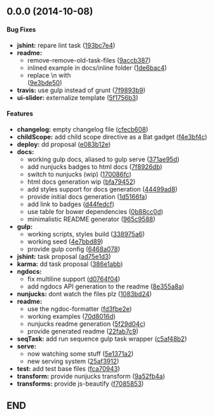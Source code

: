 ## 0.0.0 (2014-10-08)


#### Bug Fixes

* **jshint:** repare lint task ([193bc7e4](https://github.com/douglasduteil/angular-utility-belt/commit/193bc7e4807b53f57e5c25714da3254018a37e03))
* **readme:**
  * remove-remove-old-task-files ([9accb387](https://github.com/douglasduteil/angular-utility-belt/commit/9accb3872a2876d4215cfad7d706eb1fa1aec4e5))
  * inlined example in docs/inline folder ([1de6bac4](https://github.com/douglasduteil/angular-utility-belt/commit/1de6bac4421d09c40dc30671f40c645ee7394b92))
  * replace \n with <br> ([9e3bde50](https://github.com/douglasduteil/angular-utility-belt/commit/9e3bde50f0c508a09e05aadbad5b3b7db59e58af))
* **travis:** use gulp instead of grunt ([7f9893b9](https://github.com/douglasduteil/angular-utility-belt/commit/7f9893b9c4c7e66121ba4e22da53571fbaee4da1))
* **ui-slider:** externalize template ([5f1756b3](https://github.com/douglasduteil/angular-utility-belt/commit/5f1756b359769f31d6cd1760d03d4c7f2425d7f6))


#### Features

* **changelog:** empty changelog file ([cfecb608](https://github.com/douglasduteil/angular-utility-belt/commit/cfecb608b6d9bf70b47b66de257c7d25d163aea2))
* **childScope:** add child scope directive as a Bat gadget ([f4e3bf4c](https://github.com/douglasduteil/angular-utility-belt/commit/f4e3bf4c1b2519fb8d40a9f26e021a5219adaf06))
* **deploy:** dd proposal ([e083b12e](https://github.com/douglasduteil/angular-utility-belt/commit/e083b12e83e081271892bf72111afa144b879f72))
* **docs:**
  * working gulp docs, aliased to gulp serve ([371ae95d](https://github.com/douglasduteil/angular-utility-belt/commit/371ae95d623feedd8dda7b74a9e259b8079f09c8))
  * add nunjucks badges to html docs ([7f8926db](https://github.com/douglasduteil/angular-utility-belt/commit/7f8926db49b1506c52c5706f05d6995100313622))
  * switch to nunjucks (wip) ([170086fc](https://github.com/douglasduteil/angular-utility-belt/commit/170086fc9bca98ed82d82cec952a3a0926e3ee8f))
  * html docs generation wip ([bfa79452](https://github.com/douglasduteil/angular-utility-belt/commit/bfa79452356e07596580b0710ff6ddb9da760e29))
  * add styles support for docs generation ([44499ad8](https://github.com/douglasduteil/angular-utility-belt/commit/44499ad85fe3d7a2c5381d84632bec8fed91846e))
  * provide initial docs generation ([1d5166fa](https://github.com/douglasduteil/angular-utility-belt/commit/1d5166fac687d531dbb01f317349832b545cf8aa))
  * add link to badges ([d44fedcf](https://github.com/douglasduteil/angular-utility-belt/commit/d44fedcf0d36ef968156582a5d3689cda0fac9f3))
  * use table for bower dependencies ([0b88cc0d](https://github.com/douglasduteil/angular-utility-belt/commit/0b88cc0dd62d14515722a9f3d26ceaffa6487cfd))
  * minimalistic README generator ([965c9588](https://github.com/douglasduteil/angular-utility-belt/commit/965c9588643bec47f15561c2c3e90a292ea8d4b0))
* **gulp:**
  * working scripts, styles build ([338975a6](https://github.com/douglasduteil/angular-utility-belt/commit/338975a630fc4a28a67375484544f51401b3ae37))
  * working seed ([4e7bbd89](https://github.com/douglasduteil/angular-utility-belt/commit/4e7bbd89b66d64c0a96b36d4d3f36ed8ac6ab4d6))
  * provide gulp config ([6468a078](https://github.com/douglasduteil/angular-utility-belt/commit/6468a07816e764df3cfaa17fcc82021b5a563e00))
* **jshint:** task proposal ([ad75e1d3](https://github.com/douglasduteil/angular-utility-belt/commit/ad75e1d3a008aeb92211a2a0b79d0251d0f686c3))
* **karma:** dd task proposal ([386e1abb](https://github.com/douglasduteil/angular-utility-belt/commit/386e1abbb562fc2449e67806f1c71349e9fde09a))
* **ngdocs:**
  * fix multiline support ([d0764f04](https://github.com/douglasduteil/angular-utility-belt/commit/d0764f04e1d82c3f1a366d0ece31a46b6c97ab34))
  * add ngdocs API generation to the readme ([8e355a8a](https://github.com/douglasduteil/angular-utility-belt/commit/8e355a8ace9a7f384a2a21a827dae072bbaaa18c))
* **nunjucks:** dont watch the files plz ([1083bd24](https://github.com/douglasduteil/angular-utility-belt/commit/1083bd24e7be514b0e3edc3dbd5db14aee7c4709))
* **readme:**
  * use the ngdoc-formatter ([fd3fbe2e](https://github.com/douglasduteil/angular-utility-belt/commit/fd3fbe2e249be26dac86b722ef0758a1a6f852f2))
  * working examples ([70d8016d](https://github.com/douglasduteil/angular-utility-belt/commit/70d8016db0ff20684a2c05aabb0fa8671c758731))
  * nunjucks readme generation ([5f29d04c](https://github.com/douglasduteil/angular-utility-belt/commit/5f29d04cc64c2bf413e73092f0fcf90edfecdd03))
  * provide generated readme ([22fab7c9](https://github.com/douglasduteil/angular-utility-belt/commit/22fab7c99ae37db5c9d609ce8075d89f26ddfb84))
* **seqTask:** add run sequence gulp task wrapper ([c5af48b2](https://github.com/douglasduteil/angular-utility-belt/commit/c5af48b29df9ca0d0b154d058ee4eadbe9de7a4e))
* **serve:**
  * now watching some stuff ([5e1371a2](https://github.com/douglasduteil/angular-utility-belt/commit/5e1371a2fde79160b1e0b50ed4f0fb6290d4446b))
  * new serving system ([25af3912](https://github.com/douglasduteil/angular-utility-belt/commit/25af39122cba01ae9f78f32fbdc78399abe64ff6))
* **test:** add test base files ([fca70943](https://github.com/douglasduteil/angular-utility-belt/commit/fca7094375bf9637ec760a8ad25f9fc0d49decbf))
* **transform:** provide nunjucks transform ([9a52fb4a](https://github.com/douglasduteil/angular-utility-belt/commit/9a52fb4aec40d200cac7eada74f92a5aeff65df5))
* **transforms:** provide js-beautify ([f7085853](https://github.com/douglasduteil/angular-utility-belt/commit/f70858537bd2aca9075e4eb773328b7a542edbcb))


## END
